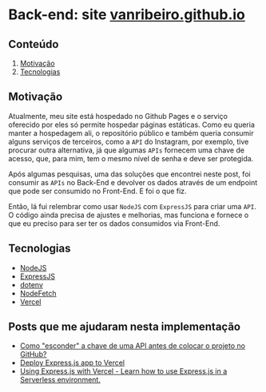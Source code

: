 # Back-end: site [vanribeiro.github.io](https://vanribeiro.github.io/)

## Conteúdo
1. [Motivação](#motivação)
2. [Tecnologias](#tecnologias)

## Motivação
Atualmente, meu site está hospedado no Github Pages e o serviço oferecido por eles só permite hospedar páginas estáticas. Como eu queria manter a hospedagem ali, o repositório público e também queria consumir alguns serviços de terceiros, como a `API` do Instagram, por exemplo, tive procurar outra alternativa, já que algumas `APIs` fornecem uma chave de acesso, que, para mim, tem o mesmo nível de senha e deve ser protegida.

Após algumas pesquisas, uma das soluções que encontrei neste post, foi consumir as `APIs` no Back-End e devolver os dados através de um endpoint que pode ser consumido no Front-End. E foi o que fiz.

Então, lá fui relembrar como usar `NodeJS` com `ExpressJS` para criar uma `API`. O código ainda precisa de ajustes e melhorias, mas funciona e fornece o que eu preciso para ser ter os dados consumidos via Front-End.

## Tecnologias 

- [NodeJS](https://nodejs.org/en/)
- [ExpressJS](https://expressjs.com/pt-br/)
- [dotenv](https://www.npmjs.com/package/dotenv)
- [NodeFetch](https://www.npmjs.com/package/node-fetch)
- [Vercel](https://vercel.com/)

## Posts que me ajudaram nesta implementação

- [Como "esconder" a chave de uma API antes de colocar o projeto no GitHub?](https://pt.stackoverflow.com/questions/477756/como-esconder-a-chave-de-uma-api-antes-de-colocar-o-projeto-no-github)
- [Deploy Express.js app to Vercel ](https://dev.to/hte305/deploy-express-js-app-to-vercel-38jb)
- [Using Express.js with Vercel - Learn how to use Express.js in a Serverless environment.](https://vercel.com/guides/using-express-with-vercel)